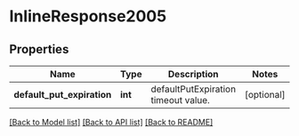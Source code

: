 # InlineResponse2005

## Properties
Name | Type | Description | Notes
------------ | ------------- | ------------- | -------------
**default_put_expiration** | **int** | defaultPutExpiration timeout value. | [optional] 

[[Back to Model list]](../README.md#documentation-for-models) [[Back to API list]](../README.md#documentation-for-api-endpoints) [[Back to README]](../README.md)

